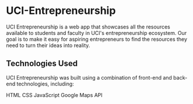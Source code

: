 # UCI-Entrepreneurship
UCI Entrepreneurship is a web app that showcases all the resources available to students and faculty in UCI's entrepreneurship ecosystem. Our goal is to make it easy for aspiring entrepreneurs to find the resources they need to turn their ideas into reality.
## Technologies Used
UCI Entrepreneurship was built using a combination of front-end and back-end technologies, including:

HTML
CSS
JavaScript
Google Maps API
